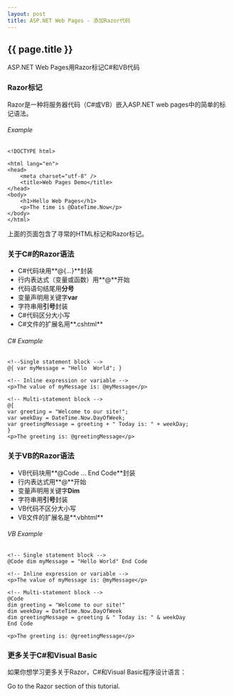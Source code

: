 ```yaml
---
layout: post
title: ASP.NET Web Pages - 添加Razor代码
---
```

## {{ page.title }}

ASP.NET Web Pages用Razor标记C#和VB代码

### Razor标记

Razor是一种将服务器代码（C#或VB）嵌入ASP.NET web pages中的简单的标记语法。

###### Example
```
<!DOCTYPE html>

<html lang="en">
<head>
    <meta charset="utf-8" />
    <title>Web Pages Demo</title>
</head>
<body>
    <h1>Hello Web Pages</h1>
    <p>The time is @DateTime.Now</p>
</body>
</html>
```
上面的页面包含了寻常的HTML标记和Razor标记。

### 关于C#的Razor语法

* C#代码块用**@{...}**封装
* 行内表达式（变量或函数）用**@**开始
* 代码语句结尾用**分号**
* 变量声明用关键字**var**
* 字符串用**引号**封装
* C#代码区分大小写
* C#文件的扩展名用**.cshtml**

###### C# Example
```
<!--Single statement block -->
@{ var myMessage = "Hello  World"; }

<!-- Inline expression or variable -->
<p>The value of myMessage is: @myMessage</p>

<!-- Multi-statement block -->
@{
var greeting = "Welcome to our site!";
var weekDay = DateTime.Now.DayOfWeek;
var greetingMessage = greeting + " Today is: " + weekDay;
}
<p>The greeting is: @greetingMessage</p>
```
### 关于VB的Razor语法

* VB代码块用**@Code ... End Code**封装
* 行内表达式用**@**开始
* 变量声明用关键字**Dim**
* 字符串用**引号**封装
* VB代码不区分大小写
* VB文件的扩展名是**.vbhtml**

###### VB Example
```
<!-- Single statement block -->
@Code dim myMessage = "Hello World" End Code

<!-- Inline expression or variable -->
<p>The value of myMessage is: @myMessage</p>

<!-- Multi-statement block -->
@Code
dim greeting = "Welcome to our site!"
dim weekDay = DateTime.Now.DayOfWeek
dim greetingMessage = greeting & " Today is: " & weekDay
End Code

<p>The greeting is: @greetingMessage</p>
```
### 更多关于C#和Visual Basic

如果你想学习更多关于Razor，C#和Visual Basic程序设计语言：

Go to the Razor section of this tutorial.
